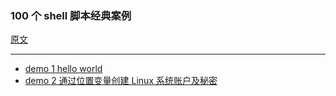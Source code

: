 ### 100 个 shell 脚本经典案例

[原文](https://mp.weixin.qq.com/s/mwvHipwvnkeK7S8FaTKL9w)

---

- [demo 1 hello world](./demo_1)
- [demo 2 通过位置变量创建 Linux 系统账户及秘密](./demo_2.sh)